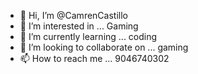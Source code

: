 - 👋 Hi, I’m @CamrenCastillo
- 👀 I’m interested in ...
Gaming
- 🌱 I’m currently learning ...
coding
- 💞️ I’m looking to collaborate on ...
gaming
- 📫 How to reach me ...
9046740302

<!---
CamrenCastillo/CamrenCastillo is a ✨ special ✨ repository because its `README.md` (this file) appears on your GitHub profile.
You can click the Preview link to take a look at your changes.
--->
